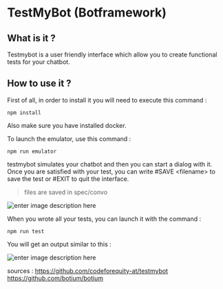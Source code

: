 # TestMyBot (Botframework)

## What is it ?
Testmybot is a user friendly interface which allow you to create functional tests for your chatbot.

## How to use it ?
First of all, in order to install it you will need to execute this command :

    npm install
Also make sure you have installed docker.

To launch the emulator, use this command :

    npm run emulator

testmybot simulates your chatbot and then you can start a dialog with it. Once you are satisfied with your test, you can write #SAVE \<filename\> to save the test or #EXIT to quit the interface.

> files are saved in spec/convo

![enter image description here](https://cdn-images-1.medium.com/max/1600/0*Nds_sN8-YAVrMOQA.)
 
When you wrote all your tests, you can launch it with the command :

    npm run test

You will get an output similar to this :

![enter image description here](https://cdn-images-1.medium.com/max/1600/1*NXTbHbmZtnubamumDEeMjw.png)

sources :
https://github.com/codeforequity-at/testmybot
https://github.com/botium/botium
